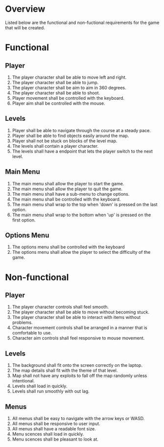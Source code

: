 # Overview

Listed below are the functional and non-fuctional requirements for the
game that will be created.

# Functional

## Player
1. The player character shall be able to move left and right.
2. The player character shall be able to jump.
3. The player character shall be aim to aim in 360 degrees.
4. The player character shall be able to shoot.
5. Player movement shall be controlled with the keyboard.
6. Player aim shall be controlled with the mouse.


## Levels
1. Player shall be able to navigate through the course at a steady pace. 
2. Player shall be able to find objects easily around the map. 
3. Player shall not be stuck on blocks of the level map. 
4. The levels shall contain a player character.
5. The levels shall have a endpoint that lets the player switch to the next level.

## Main Menu
1. The main menu shall allow the player to start the game.
2. The main menu shall allow the player to quit the game.
3. The main menu shall have a sub-menu to change options.
4. The main menu shall be controlled with the keyboard.
5. The main menu shall wrap to the top when 'down' is pressed on the last option.
6. The main menu shall wrap to the bottom when 'up' is pressed on the first option.

## Options Menu
1. The options menu shall be controlled with the keyboard
2. The options menu shall allow the player to select the difficulty of the game.

# Non-functional

## Player
1. The player character controls shall feel smooth.
2. The player character shall be able to move without becoming stuck.
3. The player character shall be able to interact with items without problems.
4. Character movement controls shall be arranged in a manner that is comfortable to use.
5. Character aim controls shall feel responsive to mouse movement.


## Levels
1. The background shall fit onto the screen correctly on the laptop. 
2. The map details shall fit with the theme of that level.  
3. Map shall not have any exploits to fall off the map randomly unless intentional. 
4. Levels shall load in quickly.
5. Levels shall run smoothly with out lag.
 

## Menus
1. All menus shall be easy to navigate with the arrow keys or WASD.
2. All menus shall be responsive to user input.
3. All menus shall have a readable font size.
4. Menu scences shall load in quickly.
5. Menu scences shall be pleasant to look at.
